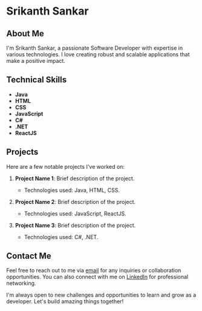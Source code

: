 # Srikanth Sankar

## About Me
I'm Srikanth Sankar, a passionate Software Developer with expertise in various technologies. I love creating robust and scalable applications that make a positive impact.

## Technical Skills
- **Java**
- **HTML**
- **CSS**
- **JavaScript**
- **C#**
- **.NET**
- **ReactJS**

## Projects
Here are a few notable projects I've worked on:

1. **Project Name 1**: Brief description of the project.
   - Technologies used: Java, HTML, CSS.

2. **Project Name 2**: Brief description of the project.
   - Technologies used: JavaScript, ReactJS.

3. **Project Name 3**: Brief description of the project.
   - Technologies used: C#, .NET.

## Contact Me
Feel free to reach out to me via [email](mailto:your_email@example.com) for any inquiries or collaboration opportunities. You can also connect with me on [LinkedIn](https://www.linkedin.com/in/your_profile) for professional networking.

I'm always open to new challenges and opportunities to learn and grow as a developer. Let's build amazing things together!
